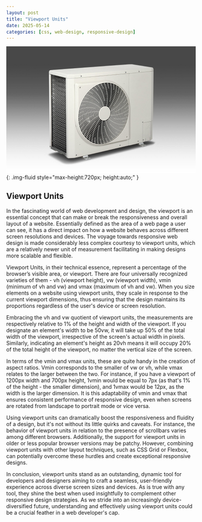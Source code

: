 ```yaml
---
layout: post
title: "Viewport Units"
date: 2025-05-14
categories: [css, web-design, responsive-design]
---
```


![Image](/assets/g816a1b951271fcaf001d0c97468c07180375cc9b3dd327ae0c6ce9976039e6a7825150f3464b92a65324585e7b431e61e809e1f9c8aed5170c9717491c9bea57_1280.jpg){: .img-fluid style="max-height:720px; height:auto;" }

## Viewport Units

In the fascinating world of web development and design, the viewport is an essential concept that can make or break the responsiveness and overall layout of a website. Essentially defined as the area of a web page a user can see, it has a direct impact on how a website behaves across different screen resolutions and devices. The voyage towards responsive web design is made considerably less complex courtesy to viewport units, which are a relatively newer unit of measurement facilitating in making designs more scalable and flexible.

Viewport Units, in their technical essence, represent a percentage of the browser’s visible area, or viewport. There are four universally recognized varieties of them - vh (viewport height), vw (viewport width), vmin (minimum of vh and vw) and vmax (maximum of vh and vw). When you size elements on a website using viewport units, they scale in response to the current viewport dimensions, thus ensuring that the design maintains its proportions regardless of the user's device or screen resolution.

Embracing the vh and vw quotient of viewport units, the measurements are respectively relative to 1% of the height and width of the viewport. If you designate an element's width to be 50vw, it will take up 50% of the total width of the viewport, irrespective of the screen's actual width in pixels. Similarly, indicating an element's height as 20vh means it will occupy 20% of the total height of the viewport, no matter the vertical size of the screen.

In terms of the vmin and vmax units, these are quite handy in the creation of aspect ratios. Vmin corresponds to the smaller of vw or vh, while vmax relates to the larger between the two. For instance, if you have a viewport of 1200px width and 700px height, 1vmin would be equal to 7px (as that's 1% of the height - the smaller dimension), and 1vmax would be 12px, as the width is the larger dimension. It is this adaptability of vmin and vmax that ensures consistent performance of responsive design, even when screens are rotated from landscape to portrait mode or vice versa.

Using viewport units can dramatically boost the responsiveness and fluidity of a design, but it's not without its little quirks and caveats. For instance, the behavior of viewport units in relation to the presence of scrollbars varies among different browsers. Additionally, the support for viewport units in older or less popular browser versions may be patchy. However, combining viewport units with other layout techniques, such as CSS Grid or Flexbox, can potentially overcome these hurdles and create exceptional responsive designs.

In conclusion, viewport units stand as an outstanding, dynamic tool for developers and designers aiming to craft a seamless, user-friendly experience across diverse screen sizes and devices. As is true with any tool, they shine the best when used insightfully to complement other responsive design strategies. As we stride into an increasingly device-diversified future, understanding and effectively using viewport units could be a crucial feather in a web developer's cap.
